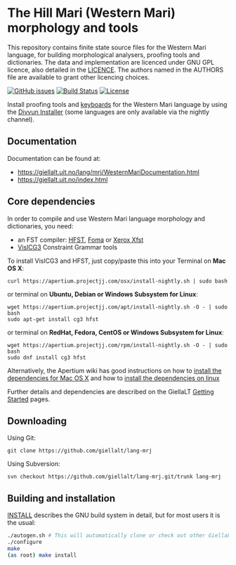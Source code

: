 The Hill Mari (Western Mari) morphology and tools
==========================================

This repository contains finite state source files for the Western Mari language,
for building morphological analysers, proofing tools
and dictionaries. The data and implementation are licenced under GNU GPL
licence, also detailed in the
[LICENCE](https://github.com/giellalt/lang-mrj/blob/develop/LICENCE). The
authors named in the AUTHORS file are available to grant other licencing
choices.

[![GitHub issues](https://img.shields.io/github/issues-raw/giellalt/lang-mrj)](https://github.com/giellalt/lang-mrj/issues)
[![Build Status](https://github.com/giellalt/lang-mrj/workflows/Build%20Speller%20Archives%20and%20Bundles/badge.svg)](https://github.com/giellalt/lang-mrj/actions)
[![License](https://img.shields.io/github/license/giellalt/template-lang-mrj)](https://raw.githubusercontent.com/giellalt/lang-mrj/develop/LICENSE)

Install proofing tools and [keyboards](https://github.com/giellalt/keyboard-mrj)
for the Western Mari language by using the [Divvun Installer](http://divvun.no)
(some languages are only available via the nightly channel).

Documentation
-------------

Documentation can be found at:

-   <https://giellalt.uit.no/lang/mrj/WesternMariDocumentation.html>
-   <https://giellalt.uit.no/index.html>

Core dependencies
-----------------

In order to compile and use Western Mari language morphology and
dictionaries, you need:

- an FST compiler: [HFST](https://github.com/hfst/hfst), [Foma](https://github.com/mhulden/foma) or [Xerox Xfst](https://web.stanford.edu/~laurik/fsmbook/home.html)
- [VislCG3](https://visl.sdu.dk/svn/visl/tools/vislcg3/trunk) Constraint Grammar tools

To install VislCG3 and HFST, just copy/paste this into your Terminal on **Mac OS X**:

```
curl https://apertium.projectjj.com/osx/install-nightly.sh | sudo bash
```

or terminal on **Ubuntu, Debian or Windows Subsystem for Linux**:

```
wget https://apertium.projectjj.com/apt/install-nightly.sh -O - | sudo bash
sudo apt-get install cg3 hfst
```

or terminal on **RedHat, Fedora, CentOS or Windows Subsystem for Linux**:

```
wget https://apertium.projectjj.com/rpm/install-nightly.sh -O - | sudo bash
sudo dnf install cg3 hfst
```

Alternatively, the Apertium wiki has good instructions on how to [install the dependencies for Mac
OS X](https://wiki.apertium.org/wiki/Apertium_on_Mac_OS_X) and how to [install
the dependencies on
linux](https://wiki.apertium.org/wiki/Installation_of_grammar_libraries)

Further details and dependencies are described on the GiellaLT [Getting Started](https://giellalt.uit.no/infra/GettingStarted.html) pages.

Downloading
-----------

Using Git:
```
git clone https://github.com/giellalt/lang-mrj
```

Using Subversion:
```
svn checkout https://github.com/giellalt/lang-mrj.git/trunk lang-mrj
```

Building and installation
-------------------------

[INSTALL](https://github.com/giellalt/lang-mrj/blob/develop/INSTALL)
describes the GNU build system in detail, but for most users it is the usual:

```sh
./autogen.sh # This will automatically clone or check out other GiellaLT dependencies
./configure
make
(as root) make install
```
